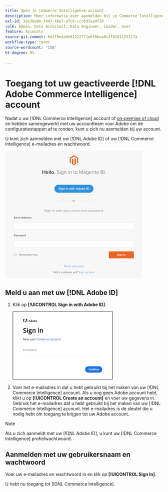 ```yaml
---
title: Open je Commerce Intelligence-account
description: Meer informatie over aanmelden bij je Commerce Intelligence-account.
exl-id: 3ee36e0e-f447-4be3-afc8-ccc6d3aa4f20
role: Admin, Data Architect, Data Engineer, Leader, User
feature: Accounts
source-git-commit: 6e2f9e4a9e91212771e6f6baa8c2f8101125217a
workflow-type: tm+mt
source-wordcount: '158'
ht-degree: 0%

---
```


# Toegang tot uw geactiveerde [!DNL Adobe Commerce Intelligence] account

Nadat u uw [!DNL Commerce Intelligence] account of [on-premise of cloud](../getting-started/onpremise-activation.md) en hebben samengewerkt met uw accountteam voor Adobe om de configuratiestappen af te ronden, kunt u zich nu aanmelden bij uw account.

U kunt zich aanmelden met uw [!DNL Adobe ID] of uw [!DNL Commerce Intelligence] e-mailadres en wachtwoord.

![aanmelden](../assets/sign-in.png)

## Meld u aan met uw [!DNL Adobe ID]

1. Klik op **[!UICONTROL Sign in with Adobe ID]**.

   ![aanmelden](../assets/sign-in-adobe.png)

1. Voer het e-mailadres in dat u hebt gebruikt bij het maken van uw [!DNL Commerce Intelligence] account. Als u nog geen Adobe account hebt, klikt u op **[!UICONTROL Create an account]** en voer uw gegevens in. Gebruik het e-mailadres dat u hebt gebruikt bij het maken van uw [!DNL Commerce Intelligence] account. Het e-mailadres is de sleutel die u nodig hebt om toegang te krijgen tot uw Adobe account.

>[!NOTE]
>
>Als u zich aanmeldt met uw [!DNL Adobe ID], u kunt uw [!DNL Commerce Intelligence] profielwachtwoord.

## Aanmelden met uw gebruikersnaam en wachtwoord

Voer uw e-mailadres en wachtwoord in en klik op **[!UICONTROL Sign In]**.

U hebt nu toegang tot [!DNL Commerce Intelligence].
